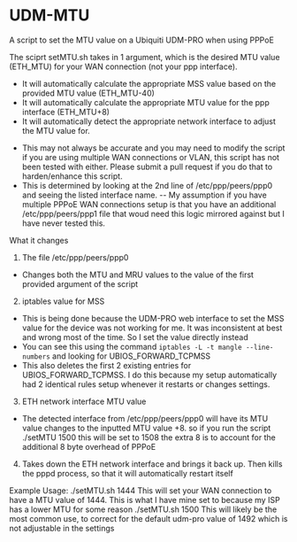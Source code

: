 # UDM-MTU
A script to set the MTU value on a Ubiquiti UDM-PRO when using PPPoE

The sciprt setMTU.sh takes in 1 argument, which is the desired MTU value (ETH_MTU) for your WAN connection (not your ppp interface). 

* It will automatically calculate the appropriate MSS value based on the provided MTU value (ETH_MTU-40)
* It will automatically calculate the appropriate MTU value for the ppp interface (ETH_MTU+8)
* It will automatically detect the appropriate network interface to adjust the MTU value for. 
- This may not always be accurate and you may need to modify the script if you are using multiple WAN connections or VLAN, this script has not been tested with either. Please submit a pull request if you do that to harden/enhance this script.
- This is determined by looking at the 2nd line of /etc/ppp/peers/ppp0 and seeing the listed interface name.
-- My assumption if you have multiple PPPoE WAN connections setup is that you have an additional /etc/ppp/peers/ppp1 file that woud need this logic mirrored against but I have never tested this.

What it changes
1. The file /etc/ppp/peers/ppp0
 - Changes both the MTU and MRU values to the value of the first provided argument of the script
2. iptables value for MSS
 - This is being done because the UDM-PRO web interface to set the MSS value for the device was not working for me. It was inconsistent at best and wrong most of the time. So I set the value directly instead
 - You can see this using the command `iptables -L -t mangle --line-numbers` and looking for UBIOS_FORWARD_TCPMSS
 - This also deletes the first 2 existing entries for UBIOS_FORWARD_TCPMSS. I do this because my setup automatically had 2 identical rules setup whenever it restarts or changes settings.
3. ETH network interface MTU value
 - The detected interface from /etc/ppp/peers/ppp0 will have its MTU value changes to the inputted MTU value +8. so if you run the script ./setMTU 1500 this will be set to 1508 the extra 8 is to account for the additional 8 byte overhead of PPPoE
4. Takes down the ETH network interface and brings it back up. Then kills the pppd process, so that it will automatically restart itself

Example Usage:
./setMTU.sh 1444
   This will set your WAN connection to have a MTU value of 1444. This is what I have mine set to because my ISP has a lower MTU for some reason
./setMTU.sh 1500
   This will likely be the most common use, to correct for the default udm-pro value of 1492 which is not adjustable in the settings
